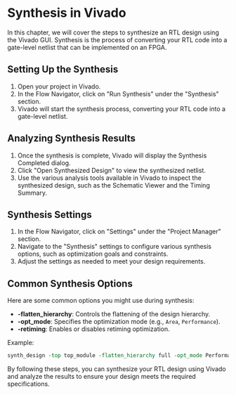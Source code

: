 # Synthesis in Vivado

In this chapter, we will cover the steps to synthesize an RTL design using the Vivado GUI. Synthesis is the process of converting your RTL code into a gate-level netlist that can be implemented on an FPGA.

## Setting Up the Synthesis

1. Open your project in Vivado.
2. In the Flow Navigator, click on "Run Synthesis" under the "Synthesis" section.
3. Vivado will start the synthesis process, converting your RTL code into a gate-level netlist.

## Analyzing Synthesis Results

1. Once the synthesis is complete, Vivado will display the Synthesis Completed dialog.
2. Click "Open Synthesized Design" to view the synthesized netlist.
3. Use the various analysis tools available in Vivado to inspect the synthesized design, such as the Schematic Viewer and the Timing Summary.

## Synthesis Settings

1. In the Flow Navigator, click on "Settings" under the "Project Manager" section.
2. Navigate to the "Synthesis" settings to configure various synthesis options, such as optimization goals and constraints.
3. Adjust the settings as needed to meet your design requirements.

## Common Synthesis Options

Here are some common options you might use during synthesis:

- **-flatten_hierarchy**: Controls the flattening of the design hierarchy.
- **-opt_mode**: Specifies the optimization mode (e.g., `Area`, `Performance`).
- **-retiming**: Enables or disables retiming optimization.

Example:
```tcl
synth_design -top top_module -flatten_hierarchy full -opt_mode Performance -retiming
```

By following these steps, you can synthesize your RTL design using Vivado and analyze the results to ensure your design meets the required specifications.
